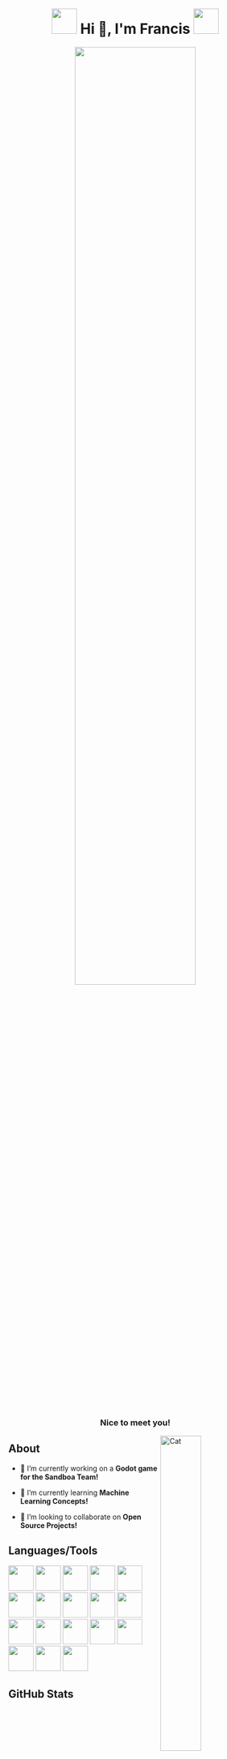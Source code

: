 <h1 align="center">
  <img src="https://github.com/FrancisTR/FrancisTR/assets/123771828/e453e01e-2760-4038-8339-e809e40d8f99" width="50px" height="50px" />
  Hi 👋, I'm Francis
  <img src="https://github.com/FrancisTR/FrancisTR/assets/123771828/e453e01e-2760-4038-8339-e809e40d8f99" width="50px" height="50px" />
</h1>



<div align="center"><img width="69%" src="https://user-images.githubusercontent.com/123771828/232997229-03aa5999-dbc0-421e-a284-1608d31041bb.gif" /></div>

<h3 align="center">Nice to meet you!</h3>
<img align="right" width="40%" src="https://francistr.github.io/Images/Francis.gif" alt="Cat" />




## About
- 🔭 I’m currently working on a **Godot game for the Sandboa Team!**

- 🌱 I’m currently learning **Machine Learning Concepts!**

- 👯 I’m looking to collaborate on **Open Source Projects!**



## Languages/Tools
<p align="left">
  <img src="https://user-images.githubusercontent.com/123771828/249672138-9ffb89cd-1bdf-418a-ac24-4540d6902014.svg?jwt=eyJhbGciOiJIUzI1NiIsInR5cCI6IkpXVCJ9.eyJpc3MiOiJnaXRodWIuY29tIiwiYXVkIjoicmF3LmdpdGh1YnVzZXJjb250ZW50LmNvbSIsImtleSI6ImtleTIiLCJleHAiOjE3MDM4MDQ5NjcsIm5iZiI6MTcwMzgwNDY2NywicGF0aCI6Ii8xMjM3NzE4MjgvMjQ5NjcyMTM4LTlmZmI4OWNkLTFiZGYtNDE4YS1hYzI0LTQ1NDBkNjkwMjAxNC5zdmc_WC1BbXotQWxnb3JpdGhtPUFXUzQtSE1BQy1TSEEyNTYmWC1BbXotQ3JlZGVudGlhbD1BS0lBVkNPRFlMU0E1M1BRSzRaQSUyRjIwMjMxMjI4JTJGdXMtZWFzdC0xJTJGczMlMkZhd3M0X3JlcXVlc3QmWC1BbXotRGF0ZT0yMDIzMTIyOFQyMzA0MjdaJlgtQW16LUV4cGlyZXM9MzAwJlgtQW16LVNpZ25hdHVyZT02Mzg1NWU1NDJhMDY3ZmI5MzE0ZGY1ZWIzNDcyMTNiYjYxNmY4MzAyNzVlMDcwMzZkYWU3MWViMmRiYTJkMmJkJlgtQW16LVNpZ25lZEhlYWRlcnM9aG9zdCZhY3Rvcl9pZD0wJmtleV9pZD0wJnJlcG9faWQ9MCJ9.UrYE_XIXWTwfpZe-_r-YSk8gz8a2FsPjaKpD4qEYo3c" width="50px" height="50px" />
  <img src="https://user-images.githubusercontent.com/123771828/258867100-de393ab8-b0c2-48f9-bbcc-8f387c5126a1.png?jwt=eyJhbGciOiJIUzI1NiIsInR5cCI6IkpXVCJ9.eyJpc3MiOiJnaXRodWIuY29tIiwiYXVkIjoicmF3LmdpdGh1YnVzZXJjb250ZW50LmNvbSIsImtleSI6ImtleTIiLCJleHAiOjE3MDM4MDQ5NjcsIm5iZiI6MTcwMzgwNDY2NywicGF0aCI6Ii8xMjM3NzE4MjgvMjU4ODY3MTAwLWRlMzkzYWI4LWIwYzItNDhmOS1iYmNjLThmMzg3YzUxMjZhMS5wbmc_WC1BbXotQWxnb3JpdGhtPUFXUzQtSE1BQy1TSEEyNTYmWC1BbXotQ3JlZGVudGlhbD1BS0lBVkNPRFlMU0E1M1BRSzRaQSUyRjIwMjMxMjI4JTJGdXMtZWFzdC0xJTJGczMlMkZhd3M0X3JlcXVlc3QmWC1BbXotRGF0ZT0yMDIzMTIyOFQyMzA0MjdaJlgtQW16LUV4cGlyZXM9MzAwJlgtQW16LVNpZ25hdHVyZT0zNjlhNjdiNGU5OTY1YTk5YmQ0YjlhYWZjODA4YjE5NzZkMzRkZjgyNmM4NTgzMWJhNGVlZjIxNmRlZWJhY2QzJlgtQW16LVNpZ25lZEhlYWRlcnM9aG9zdCZhY3Rvcl9pZD0wJmtleV9pZD0wJnJlcG9faWQ9MCJ9.vmvE4S5EqKfQ4-Xaro1eW3rEkC_i0yiAez776vRBIB8" width="50px" height="50px" />
  <img src="https://user-images.githubusercontent.com/123771828/249672404-f2821e55-854c-4cf7-b455-2df74f161985.svg?jwt=eyJhbGciOiJIUzI1NiIsInR5cCI6IkpXVCJ9.eyJpc3MiOiJnaXRodWIuY29tIiwiYXVkIjoicmF3LmdpdGh1YnVzZXJjb250ZW50LmNvbSIsImtleSI6ImtleTIiLCJleHAiOjE3MDM4MDQ5NjcsIm5iZiI6MTcwMzgwNDY2NywicGF0aCI6Ii8xMjM3NzE4MjgvMjQ5NjcyNDA0LWYyODIxZTU1LTg1NGMtNGNmNy1iNDU1LTJkZjc0ZjE2MTk4NS5zdmc_WC1BbXotQWxnb3JpdGhtPUFXUzQtSE1BQy1TSEEyNTYmWC1BbXotQ3JlZGVudGlhbD1BS0lBVkNPRFlMU0E1M1BRSzRaQSUyRjIwMjMxMjI4JTJGdXMtZWFzdC0xJTJGczMlMkZhd3M0X3JlcXVlc3QmWC1BbXotRGF0ZT0yMDIzMTIyOFQyMzA0MjdaJlgtQW16LUV4cGlyZXM9MzAwJlgtQW16LVNpZ25hdHVyZT0xYjUwNGIzNTNhNTA1NWI4NWEwNDExOWFmYTIwMmNkMzYxMGQ4NTBiNzU0NGE3YzM3MjViZjI3NDIyYjkzNmM0JlgtQW16LVNpZ25lZEhlYWRlcnM9aG9zdCZhY3Rvcl9pZD0wJmtleV9pZD0wJnJlcG9faWQ9MCJ9.NX2QGr5axJUiCLz_HHuhsIgwTpa_h5aRjaHdAHRl1RY" width="50px" height="50px" />
  <img src="https://user-images.githubusercontent.com/123771828/249672505-e2b0bfaa-79e2-4363-9861-7c0e71636ae0.svg?jwt=eyJhbGciOiJIUzI1NiIsInR5cCI6IkpXVCJ9.eyJpc3MiOiJnaXRodWIuY29tIiwiYXVkIjoicmF3LmdpdGh1YnVzZXJjb250ZW50LmNvbSIsImtleSI6ImtleTIiLCJleHAiOjE3MDM4MDQ5NjcsIm5iZiI6MTcwMzgwNDY2NywicGF0aCI6Ii8xMjM3NzE4MjgvMjQ5NjcyNTA1LWUyYjBiZmFhLTc5ZTItNDM2My05ODYxLTdjMGU3MTYzNmFlMC5zdmc_WC1BbXotQWxnb3JpdGhtPUFXUzQtSE1BQy1TSEEyNTYmWC1BbXotQ3JlZGVudGlhbD1BS0lBVkNPRFlMU0E1M1BRSzRaQSUyRjIwMjMxMjI4JTJGdXMtZWFzdC0xJTJGczMlMkZhd3M0X3JlcXVlc3QmWC1BbXotRGF0ZT0yMDIzMTIyOFQyMzA0MjdaJlgtQW16LUV4cGlyZXM9MzAwJlgtQW16LVNpZ25hdHVyZT05NWY5NjcxYTM1NDMxOWYzYzdmZDUzMjcwMDJlMmQ4NTkzYWRlYTI1YjYwZGNmZWUyM2M1YjBiM2JhNGJlYTcxJlgtQW16LVNpZ25lZEhlYWRlcnM9aG9zdCZhY3Rvcl9pZD0wJmtleV9pZD0wJnJlcG9faWQ9MCJ9.Np0h2x0uD-BGaNKJcChGUnkWZgd__AKOuSstmxbJOnw" width="50px" height="50px" />
  <img src="https://user-images.githubusercontent.com/123771828/263048358-8bf05fe2-669b-4b7c-9c65-7fec6388fad5.png?jwt=eyJhbGciOiJIUzI1NiIsInR5cCI6IkpXVCJ9.eyJpc3MiOiJnaXRodWIuY29tIiwiYXVkIjoicmF3LmdpdGh1YnVzZXJjb250ZW50LmNvbSIsImtleSI6ImtleTIiLCJleHAiOjE3MDM4MDQ5NjcsIm5iZiI6MTcwMzgwNDY2NywicGF0aCI6Ii8xMjM3NzE4MjgvMjYzMDQ4MzU4LThiZjA1ZmUyLTY2OWItNGI3Yy05YzY1LTdmZWM2Mzg4ZmFkNS5wbmc_WC1BbXotQWxnb3JpdGhtPUFXUzQtSE1BQy1TSEEyNTYmWC1BbXotQ3JlZGVudGlhbD1BS0lBVkNPRFlMU0E1M1BRSzRaQSUyRjIwMjMxMjI4JTJGdXMtZWFzdC0xJTJGczMlMkZhd3M0X3JlcXVlc3QmWC1BbXotRGF0ZT0yMDIzMTIyOFQyMzA0MjdaJlgtQW16LUV4cGlyZXM9MzAwJlgtQW16LVNpZ25hdHVyZT1lMzk1YzU2NWM1MjVhMjFlMWM1ZWYxZTBjMzMyYTc4MjZmMTkxZjAyYzM3YTQ2NTFmNmFmNGMyYzA4YzBlNTVlJlgtQW16LVNpZ25lZEhlYWRlcnM9aG9zdCZhY3Rvcl9pZD0wJmtleV9pZD0wJnJlcG9faWQ9MCJ9.lbKcd22MipuTKCC-BqQx2b7vvvYy7xaw57vAEGgvmcM" width="50px" height="50px" />
  <img src="https://user-images.githubusercontent.com/123771828/249672646-ed11ce47-1925-4085-9cdb-bc37bb22d3ce.svg?jwt=eyJhbGciOiJIUzI1NiIsInR5cCI6IkpXVCJ9.eyJpc3MiOiJnaXRodWIuY29tIiwiYXVkIjoicmF3LmdpdGh1YnVzZXJjb250ZW50LmNvbSIsImtleSI6ImtleTIiLCJleHAiOjE3MDM4MDQ5NjcsIm5iZiI6MTcwMzgwNDY2NywicGF0aCI6Ii8xMjM3NzE4MjgvMjQ5NjcyNjQ2LWVkMTFjZTQ3LTE5MjUtNDA4NS05Y2RiLWJjMzdiYjIyZDNjZS5zdmc_WC1BbXotQWxnb3JpdGhtPUFXUzQtSE1BQy1TSEEyNTYmWC1BbXotQ3JlZGVudGlhbD1BS0lBVkNPRFlMU0E1M1BRSzRaQSUyRjIwMjMxMjI4JTJGdXMtZWFzdC0xJTJGczMlMkZhd3M0X3JlcXVlc3QmWC1BbXotRGF0ZT0yMDIzMTIyOFQyMzA0MjdaJlgtQW16LUV4cGlyZXM9MzAwJlgtQW16LVNpZ25hdHVyZT05NGU0ZmRhOTQ1YTQ2MzNlZmNlMmEyNTBhYjZmNGY2YzI0ZDBhM2Q0MDAyNzZlYzU3MTQwYTM1YjVjY2JjOWYyJlgtQW16LVNpZ25lZEhlYWRlcnM9aG9zdCZhY3Rvcl9pZD0wJmtleV9pZD0wJnJlcG9faWQ9MCJ9.ObHLyKcrvdNGJFd0EJKlxC3UyRxBHfO36rxEe9n4e7w" width="50px" height="50px" />
  <img src="https://user-images.githubusercontent.com/123771828/263048627-611161eb-98b3-454f-8d0e-0328947b5095.png?jwt=eyJhbGciOiJIUzI1NiIsInR5cCI6IkpXVCJ9.eyJpc3MiOiJnaXRodWIuY29tIiwiYXVkIjoicmF3LmdpdGh1YnVzZXJjb250ZW50LmNvbSIsImtleSI6ImtleTIiLCJleHAiOjE3MDM4MDQ5NjcsIm5iZiI6MTcwMzgwNDY2NywicGF0aCI6Ii8xMjM3NzE4MjgvMjYzMDQ4NjI3LTYxMTE2MWViLTk4YjMtNDU0Zi04ZDBlLTAzMjg5NDdiNTA5NS5wbmc_WC1BbXotQWxnb3JpdGhtPUFXUzQtSE1BQy1TSEEyNTYmWC1BbXotQ3JlZGVudGlhbD1BS0lBVkNPRFlMU0E1M1BRSzRaQSUyRjIwMjMxMjI4JTJGdXMtZWFzdC0xJTJGczMlMkZhd3M0X3JlcXVlc3QmWC1BbXotRGF0ZT0yMDIzMTIyOFQyMzA0MjdaJlgtQW16LUV4cGlyZXM9MzAwJlgtQW16LVNpZ25hdHVyZT0wOTJmYTNmMjA5MDdiNmJmNjYxNTQ2NjgxMDBjNTg1MTY4NmRmYzMwM2QwNzVmMjIxZWZjMjM4NjI4NTFjMmFhJlgtQW16LVNpZ25lZEhlYWRlcnM9aG9zdCZhY3Rvcl9pZD0wJmtleV9pZD0wJnJlcG9faWQ9MCJ9.4V56G1CMuxsercZIVBdv3gKMlNxnXzeUWb9qqXDnl2U" width="50px" height="50px" />
  <img src="https://user-images.githubusercontent.com/123771828/249672736-3ad2e079-89ac-4e91-9daa-61b565ead8c1.svg?jwt=eyJhbGciOiJIUzI1NiIsInR5cCI6IkpXVCJ9.eyJpc3MiOiJnaXRodWIuY29tIiwiYXVkIjoicmF3LmdpdGh1YnVzZXJjb250ZW50LmNvbSIsImtleSI6ImtleTIiLCJleHAiOjE3MDM4MDQ5NjcsIm5iZiI6MTcwMzgwNDY2NywicGF0aCI6Ii8xMjM3NzE4MjgvMjQ5NjcyNzM2LTNhZDJlMDc5LTg5YWMtNGU5MS05ZGFhLTYxYjU2NWVhZDhjMS5zdmc_WC1BbXotQWxnb3JpdGhtPUFXUzQtSE1BQy1TSEEyNTYmWC1BbXotQ3JlZGVudGlhbD1BS0lBVkNPRFlMU0E1M1BRSzRaQSUyRjIwMjMxMjI4JTJGdXMtZWFzdC0xJTJGczMlMkZhd3M0X3JlcXVlc3QmWC1BbXotRGF0ZT0yMDIzMTIyOFQyMzA0MjdaJlgtQW16LUV4cGlyZXM9MzAwJlgtQW16LVNpZ25hdHVyZT0yNzE1YWY1OWI5ZjdjNjc1M2U5OGUwYTY4YjBiMDQyN2I5NzFhMTNkMjFhMjE2YjkyNTBjMTUyYmQ2YmFkNzM4JlgtQW16LVNpZ25lZEhlYWRlcnM9aG9zdCZhY3Rvcl9pZD0wJmtleV9pZD0wJnJlcG9faWQ9MCJ9.jgC-EqhH83gwO3xOJVI6ipoE01485tDMtBCXyM3qOdE" width="50px" height="50px" />
  <img src="https://user-images.githubusercontent.com/123771828/249675270-ca54f8ad-375e-4832-9709-47f5e8e6d8e6.png?jwt=eyJhbGciOiJIUzI1NiIsInR5cCI6IkpXVCJ9.eyJpc3MiOiJnaXRodWIuY29tIiwiYXVkIjoicmF3LmdpdGh1YnVzZXJjb250ZW50LmNvbSIsImtleSI6ImtleTIiLCJleHAiOjE3MDM4MDQ5NjcsIm5iZiI6MTcwMzgwNDY2NywicGF0aCI6Ii8xMjM3NzE4MjgvMjQ5Njc1MjcwLWNhNTRmOGFkLTM3NWUtNDgzMi05NzA5LTQ3ZjVlOGU2ZDhlNi5wbmc_WC1BbXotQWxnb3JpdGhtPUFXUzQtSE1BQy1TSEEyNTYmWC1BbXotQ3JlZGVudGlhbD1BS0lBVkNPRFlMU0E1M1BRSzRaQSUyRjIwMjMxMjI4JTJGdXMtZWFzdC0xJTJGczMlMkZhd3M0X3JlcXVlc3QmWC1BbXotRGF0ZT0yMDIzMTIyOFQyMzA0MjdaJlgtQW16LUV4cGlyZXM9MzAwJlgtQW16LVNpZ25hdHVyZT1hYThmNmY2MWE5YzIzMjdjM2RiNjVjNGY1YzlkMTg5ZGIzZGVlMGIwYTFkOTdiMWU2MTgyNWIzN2UwNjZkNTZmJlgtQW16LVNpZ25lZEhlYWRlcnM9aG9zdCZhY3Rvcl9pZD0wJmtleV9pZD0wJnJlcG9faWQ9MCJ9.cY-FPYqP2-aoUs7jDohvPj7-gyF8tHaeICae_h4AydM" width="50px" height="50px" />  
  <img src="https://user-images.githubusercontent.com/123771828/249966209-76784eca-2d10-4b96-b252-5a45fe3ac044.jpg?jwt=eyJhbGciOiJIUzI1NiIsInR5cCI6IkpXVCJ9.eyJpc3MiOiJnaXRodWIuY29tIiwiYXVkIjoicmF3LmdpdGh1YnVzZXJjb250ZW50LmNvbSIsImtleSI6ImtleTIiLCJleHAiOjE3MDM4MDQ5NjcsIm5iZiI6MTcwMzgwNDY2NywicGF0aCI6Ii8xMjM3NzE4MjgvMjQ5OTY2MjA5LTc2Nzg0ZWNhLTJkMTAtNGI5Ni1iMjUyLTVhNDVmZTNhYzA0NC5qcGc_WC1BbXotQWxnb3JpdGhtPUFXUzQtSE1BQy1TSEEyNTYmWC1BbXotQ3JlZGVudGlhbD1BS0lBVkNPRFlMU0E1M1BRSzRaQSUyRjIwMjMxMjI4JTJGdXMtZWFzdC0xJTJGczMlMkZhd3M0X3JlcXVlc3QmWC1BbXotRGF0ZT0yMDIzMTIyOFQyMzA0MjdaJlgtQW16LUV4cGlyZXM9MzAwJlgtQW16LVNpZ25hdHVyZT1jN2VkNjNlZDk3YWQ1OGUzYTE4NTk0N2E1YzM1ODBmMWQ1MWY5NTUzNzAyZjYxMmM5MWM3ZmRmZmYxZTc3MzQwJlgtQW16LVNpZ25lZEhlYWRlcnM9aG9zdCZhY3Rvcl9pZD0wJmtleV9pZD0wJnJlcG9faWQ9MCJ9.-rYLEQXG1tl0UK0gpXqVEZKj-MKzoq3S070lTIf53po" width="50px" height="50px" />
  <img src="https://user-images.githubusercontent.com/123771828/249675901-6994a6f7-a637-48b6-8a60-d3b6a8e7ac99.svg?jwt=eyJhbGciOiJIUzI1NiIsInR5cCI6IkpXVCJ9.eyJpc3MiOiJnaXRodWIuY29tIiwiYXVkIjoicmF3LmdpdGh1YnVzZXJjb250ZW50LmNvbSIsImtleSI6ImtleTIiLCJleHAiOjE3MDM4MDQ5NjcsIm5iZiI6MTcwMzgwNDY2NywicGF0aCI6Ii8xMjM3NzE4MjgvMjQ5Njc1OTAxLTY5OTRhNmY3LWE2MzctNDhiNi04YTYwLWQzYjZhOGU3YWM5OS5zdmc_WC1BbXotQWxnb3JpdGhtPUFXUzQtSE1BQy1TSEEyNTYmWC1BbXotQ3JlZGVudGlhbD1BS0lBVkNPRFlMU0E1M1BRSzRaQSUyRjIwMjMxMjI4JTJGdXMtZWFzdC0xJTJGczMlMkZhd3M0X3JlcXVlc3QmWC1BbXotRGF0ZT0yMDIzMTIyOFQyMzA0MjdaJlgtQW16LUV4cGlyZXM9MzAwJlgtQW16LVNpZ25hdHVyZT0yOWE3NWM0ZTgzMWExMmZhMGU5NDI3Zjk0MjQ4MzFjZTZlMzQwNWQzZTBjNzIzY2I2NDAxMTE1YWU0NmVjNzlkJlgtQW16LVNpZ25lZEhlYWRlcnM9aG9zdCZhY3Rvcl9pZD0wJmtleV9pZD0wJnJlcG9faWQ9MCJ9.4mL5AJFVGHnL0R5qT1J3IuyJ0LVjT3CzCjWjp-xeaCs" width="50px" height="50px" />
  <img src="https://user-images.githubusercontent.com/123771828/249676213-7ec0b8b6-47fa-4f90-a446-73f253fe5e37.png?jwt=eyJhbGciOiJIUzI1NiIsInR5cCI6IkpXVCJ9.eyJpc3MiOiJnaXRodWIuY29tIiwiYXVkIjoicmF3LmdpdGh1YnVzZXJjb250ZW50LmNvbSIsImtleSI6ImtleTIiLCJleHAiOjE3MDM4MDQ5NjcsIm5iZiI6MTcwMzgwNDY2NywicGF0aCI6Ii8xMjM3NzE4MjgvMjQ5Njc2MjEzLTdlYzBiOGI2LTQ3ZmEtNGY5MC1hNDQ2LTczZjI1M2ZlNWUzNy5wbmc_WC1BbXotQWxnb3JpdGhtPUFXUzQtSE1BQy1TSEEyNTYmWC1BbXotQ3JlZGVudGlhbD1BS0lBVkNPRFlMU0E1M1BRSzRaQSUyRjIwMjMxMjI4JTJGdXMtZWFzdC0xJTJGczMlMkZhd3M0X3JlcXVlc3QmWC1BbXotRGF0ZT0yMDIzMTIyOFQyMzA0MjdaJlgtQW16LUV4cGlyZXM9MzAwJlgtQW16LVNpZ25hdHVyZT0zMDZmMjYyYjYwMmQ1MDQyN2UxMmM1NTM0NGM4MTE5ZjVkYmJhY2JlZmYxOTJiMTU0ZTdjZDczNjliNDk4ZDkxJlgtQW16LVNpZ25lZEhlYWRlcnM9aG9zdCZhY3Rvcl9pZD0wJmtleV9pZD0wJnJlcG9faWQ9MCJ9.6j7DqsTQU1v6FSq8hmzIbtMRmKetXvvzhgGdLR7hhWA" width="50px" height="50px" />
  <img src="https://user-images.githubusercontent.com/123771828/249680582-86d9735a-c5ac-489d-a49f-9f3682de3924.png?jwt=eyJhbGciOiJIUzI1NiIsInR5cCI6IkpXVCJ9.eyJpc3MiOiJnaXRodWIuY29tIiwiYXVkIjoicmF3LmdpdGh1YnVzZXJjb250ZW50LmNvbSIsImtleSI6ImtleTIiLCJleHAiOjE3MDM4MDQ5NjcsIm5iZiI6MTcwMzgwNDY2NywicGF0aCI6Ii8xMjM3NzE4MjgvMjQ5NjgwNTgyLTg2ZDk3MzVhLWM1YWMtNDg5ZC1hNDlmLTlmMzY4MmRlMzkyNC5wbmc_WC1BbXotQWxnb3JpdGhtPUFXUzQtSE1BQy1TSEEyNTYmWC1BbXotQ3JlZGVudGlhbD1BS0lBVkNPRFlMU0E1M1BRSzRaQSUyRjIwMjMxMjI4JTJGdXMtZWFzdC0xJTJGczMlMkZhd3M0X3JlcXVlc3QmWC1BbXotRGF0ZT0yMDIzMTIyOFQyMzA0MjdaJlgtQW16LUV4cGlyZXM9MzAwJlgtQW16LVNpZ25hdHVyZT0yNWMzMDZjNDBiNDVhMDI4Y2IwY2NmZjdhY2ZjMmYwMjAwNDQyNmZiMWQwNGJlNWNjOTgxNjRiZTc3N2ZjODg1JlgtQW16LVNpZ25lZEhlYWRlcnM9aG9zdCZhY3Rvcl9pZD0wJmtleV9pZD0wJnJlcG9faWQ9MCJ9.Y4tPVJ_4gDMEQZiNOdBcV6kuNDRjS9wRuszNTw56sBQ" width="50px" height="50px" />
  <img src="https://user-images.githubusercontent.com/123771828/249680606-379730ed-3429-45e9-a4b7-89e272800627.png?jwt=eyJhbGciOiJIUzI1NiIsInR5cCI6IkpXVCJ9.eyJpc3MiOiJnaXRodWIuY29tIiwiYXVkIjoicmF3LmdpdGh1YnVzZXJjb250ZW50LmNvbSIsImtleSI6ImtleTIiLCJleHAiOjE3MDM4MDQ5NjcsIm5iZiI6MTcwMzgwNDY2NywicGF0aCI6Ii8xMjM3NzE4MjgvMjQ5NjgwNjA2LTM3OTczMGVkLTM0MjktNDVlOS1hNGI3LTg5ZTI3MjgwMDYyNy5wbmc_WC1BbXotQWxnb3JpdGhtPUFXUzQtSE1BQy1TSEEyNTYmWC1BbXotQ3JlZGVudGlhbD1BS0lBVkNPRFlMU0E1M1BRSzRaQSUyRjIwMjMxMjI4JTJGdXMtZWFzdC0xJTJGczMlMkZhd3M0X3JlcXVlc3QmWC1BbXotRGF0ZT0yMDIzMTIyOFQyMzA0MjdaJlgtQW16LUV4cGlyZXM9MzAwJlgtQW16LVNpZ25hdHVyZT1iY2NiOWRiNDM4YjYwMzAyOGYwOTg4NTc5ZTM3OWY4ODQ4ZGZkOTE1OTRiNWE1NjZkMjIxNjYyOWE4ZDgzZDBkJlgtQW16LVNpZ25lZEhlYWRlcnM9aG9zdCZhY3Rvcl9pZD0wJmtleV9pZD0wJnJlcG9faWQ9MCJ9.d8E4_YOW2Xhd51PeKa8k5qSebblOQKygEUHk8lhSmUY" width="50px" height="50px" />
  <img src="https://user-images.githubusercontent.com/123771828/249680628-4ac3c8cc-1a9b-4b7d-b9da-ec618f6784ab.png?jwt=eyJhbGciOiJIUzI1NiIsInR5cCI6IkpXVCJ9.eyJpc3MiOiJnaXRodWIuY29tIiwiYXVkIjoicmF3LmdpdGh1YnVzZXJjb250ZW50LmNvbSIsImtleSI6ImtleTIiLCJleHAiOjE3MDM4MDQ5NjcsIm5iZiI6MTcwMzgwNDY2NywicGF0aCI6Ii8xMjM3NzE4MjgvMjQ5NjgwNjI4LTRhYzNjOGNjLTFhOWItNGI3ZC1iOWRhLWVjNjE4ZjY3ODRhYi5wbmc_WC1BbXotQWxnb3JpdGhtPUFXUzQtSE1BQy1TSEEyNTYmWC1BbXotQ3JlZGVudGlhbD1BS0lBVkNPRFlMU0E1M1BRSzRaQSUyRjIwMjMxMjI4JTJGdXMtZWFzdC0xJTJGczMlMkZhd3M0X3JlcXVlc3QmWC1BbXotRGF0ZT0yMDIzMTIyOFQyMzA0MjdaJlgtQW16LUV4cGlyZXM9MzAwJlgtQW16LVNpZ25hdHVyZT1iZjlmYWRiNTIwZjUyYmZmOTY0OGRhMTI0MzY3ZTUzNzk2YjViNjY5ZWY5OWQ2ZDdhNTc5MmZmMzZhYjI4YjFjJlgtQW16LVNpZ25lZEhlYWRlcnM9aG9zdCZhY3Rvcl9pZD0wJmtleV9pZD0wJnJlcG9faWQ9MCJ9.gCU8tTttf-rpddd5-AbVthcVG-SPfe8aSdhx36MGEPI" width="50px" height="50px" />
  <img src="https://user-images.githubusercontent.com/123771828/249675683-98bc30b2-0322-483e-bf09-ec86f02e0b6e.png?jwt=eyJhbGciOiJIUzI1NiIsInR5cCI6IkpXVCJ9.eyJpc3MiOiJnaXRodWIuY29tIiwiYXVkIjoicmF3LmdpdGh1YnVzZXJjb250ZW50LmNvbSIsImtleSI6ImtleTIiLCJleHAiOjE3MDM4MDQ5NjcsIm5iZiI6MTcwMzgwNDY2NywicGF0aCI6Ii8xMjM3NzE4MjgvMjQ5Njc1NjgzLTk4YmMzMGIyLTAzMjItNDgzZS1iZjA5LWVjODZmMDJlMGI2ZS5wbmc_WC1BbXotQWxnb3JpdGhtPUFXUzQtSE1BQy1TSEEyNTYmWC1BbXotQ3JlZGVudGlhbD1BS0lBVkNPRFlMU0E1M1BRSzRaQSUyRjIwMjMxMjI4JTJGdXMtZWFzdC0xJTJGczMlMkZhd3M0X3JlcXVlc3QmWC1BbXotRGF0ZT0yMDIzMTIyOFQyMzA0MjdaJlgtQW16LUV4cGlyZXM9MzAwJlgtQW16LVNpZ25hdHVyZT0wNzFmZWUzYjhjYzYwMTRjNmFhODRmOTQ4M2I1MWVmOWZhYmNhN2RhMDdmMDJkMjNmNzA1MzNhYmQ3NGMxN2M2JlgtQW16LVNpZ25lZEhlYWRlcnM9aG9zdCZhY3Rvcl9pZD0wJmtleV9pZD0wJnJlcG9faWQ9MCJ9.1djceklf5aIx9TArOr6-Z9KMr15-1vb_b7r88qHGmII" width="50px" height="50px" />
  <img src="https://github.com/FrancisTR/FrancisTR/assets/123771828/20e6cb5a-6468-487b-815a-a9205fc22d7e" width="50px" height="50px" />
  <img src="https://user-images.githubusercontent.com/123771828/250782254-8efd5ec8-8811-4e9c-b868-7105e1c4a63a.png?jwt=eyJhbGciOiJIUzI1NiIsInR5cCI6IkpXVCJ9.eyJpc3MiOiJnaXRodWIuY29tIiwiYXVkIjoicmF3LmdpdGh1YnVzZXJjb250ZW50LmNvbSIsImtleSI6ImtleTIiLCJleHAiOjE3MDM4MDQ5NjcsIm5iZiI6MTcwMzgwNDY2NywicGF0aCI6Ii8xMjM3NzE4MjgvMjUwNzgyMjU0LThlZmQ1ZWM4LTg4MTEtNGU5Yy1iODY4LTcxMDVlMWM0YTYzYS5wbmc_WC1BbXotQWxnb3JpdGhtPUFXUzQtSE1BQy1TSEEyNTYmWC1BbXotQ3JlZGVudGlhbD1BS0lBVkNPRFlMU0E1M1BRSzRaQSUyRjIwMjMxMjI4JTJGdXMtZWFzdC0xJTJGczMlMkZhd3M0X3JlcXVlc3QmWC1BbXotRGF0ZT0yMDIzMTIyOFQyMzA0MjdaJlgtQW16LUV4cGlyZXM9MzAwJlgtQW16LVNpZ25hdHVyZT04ZTJjOGNjYjhkMTQ0OWZiMDc5MzIwYmU0MTkwOGMwZDg4OTkyY2JmNjE1N2M2NWM3MTZiOTAwM2Y2ZjAwYWIxJlgtQW16LVNpZ25lZEhlYWRlcnM9aG9zdCZhY3Rvcl9pZD0wJmtleV9pZD0wJnJlcG9faWQ9MCJ9.D8xnGi52QOz_JPZhLXVQgXV_-NXJw4H2VaBrbE1Do5w" width="50px" height="50px" />
</p>






## GitHub Stats
<div align="center">
  <table>
    <tbody>
      <tr>
        <td>
          <img alt="TopLang"
            src="https://github-readme-stats.vercel.app/api/top-langs?username=francistr&show_icons=true&locale=en&layout=compact&theme=codeSTACKr"
            width="340" />
          <img alt="Stats"
            src="https://github-readme-stats.vercel.app/api?username=francistr&show_icons=true&locale=en&theme=codeSTACKr&rank_icon=github"
            width="447" />
        </td>
      </tr>
    </tbody>
  </table>
</div>

